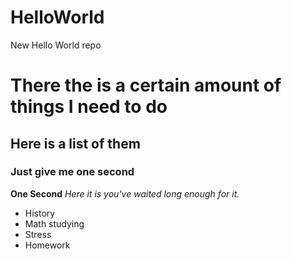 # HelloWorld
New Hello World repo
# There the is a certain amount of things I need to do
## Here is a list of them
### Just give me one second
**One Second**
*Here it is you've waited long enough for it.*
* History
* Math studying
* Stress
* Homework
